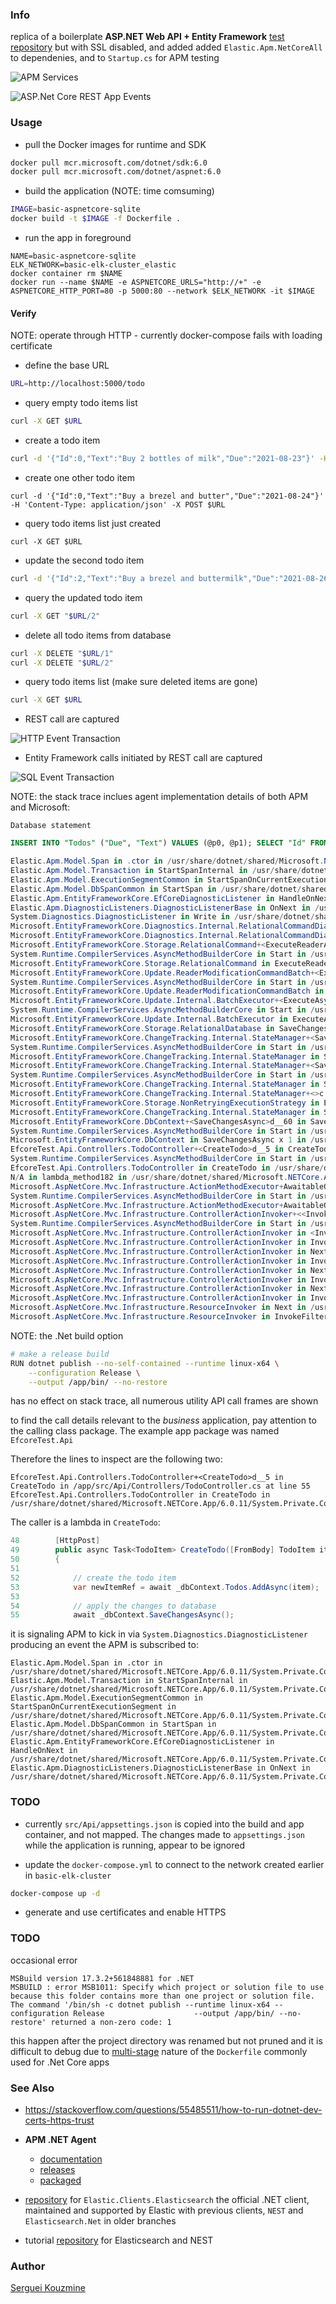 ###  Info

replica of a boilerplate __ASP.NET Web API + Entity Framework__
[test repository](https://github.com/Bonifatius94/AspnetEfcoreTest)
but with SSL disabled, and added added `Elastic.Apm.NetCoreAll` to dependenies, and to `Startup.cs` for APM testing

![APM Services](https://github.com/sergueik/springboot_study/blob/master/basic-aspnetcore-sqlite/screenshots/capture-apm-services.png)

![ASP.Net Core REST App Events](https://github.com/sergueik/springboot_study/blob/master/basic-aspnetcore-sqlite/screenshots/capture-apm-aspnetcore-events.png)

### Usage

* pull the Docker images for runtime and SDK
```sh
docker pull mcr.microsoft.com/dotnet/sdk:6.0
docker pull mcr.microsoft.com/dotnet/aspnet:6.0
```

* build the application (NOTE: time comsuming)
```sh
IMAGE=basic-aspnetcore-sqlite
docker build -t $IMAGE -f Dockerfile .
```
* run the app in foreground
```
NAME=basic-aspnetcore-sqlite
ELK_NETWORK=basic-elk-cluster_elastic
docker container rm $NAME
docker run --name $NAME -e ASPNETCORE_URLS="http://+" -e ASPNETCORE_HTTP_PORT=80 -p 5000:80 --network $ELK_NETWORK -it $IMAGE
```

####  Verify

NOTE: operate through HTTP -  currently docker-compose fails with loading certificate

* define the base URL

```sh
URL=http://localhost:5000/todo
```
* query empty todo items list
```sh
curl -X GET $URL
```
* create a todo item
```sh
curl -d '{"Id":0,"Text":"Buy 2 bottles of milk","Due":"2021-08-23"}' -H 'Content-Type: application/json' -X POST $URL
```

* create one other todo item
```
curl -d '{"Id":0,"Text":"Buy a brezel and butter","Due":"2021-08-24"}' -H 'Content-Type: application/json' -X POST $URL
```
* query todo items list just created
```
curl -X GET $URL
```

* update the second todo item
```sh
curl -d '{"Id":2,"Text":"Buy a brezel and buttermilk","Due":"2021-08-26"}' -H 'Content-Type: application/json' -X PUT "$URL/2"
```
* query the updated todo item
```sh
curl -X GET "$URL/2"
```
* delete all todo items from database
```sh
curl -X DELETE "$URL/1"
curl -X DELETE "$URL/2"
```

* query todo items list (make sure deleted items are gone)
```sh
curl -X GET $URL
```

* REST call are captured

![HTTP Event Transaction](https://github.com/sergueik/springboot_study/blob/master/basic-aspnetcore-sqlite/screenshots/capture-apm-rest-call.png)

* Entity Framework calls initiated by REST call are captured

![SQL Event Transaction](https://github.com/sergueik/springboot_study/blob/master/basic-aspnetcore-sqlite/screenshots/capture-apm-entityframework-sqlite.png)

NOTE: the stack trace inclues agent implementation details of both APM and Microsoft:

```text
Database statement
```
```SQL
INSERT INTO "Todos" ("Due", "Text") VALUES (@p0, @p1); SELECT "Id" FROM "Todos" WHERE changes() = 1 AND "rowid" = last_insert_rowid();  
```


```c#
Elastic.Apm.Model.Span in .ctor in /usr/share/dotnet/shared/Microsoft.NETCore.App/6.0.11/System.Private.CoreLib.dll
Elastic.Apm.Model.Transaction in StartSpanInternal in /usr/share/dotnet/shared/Microsoft.NETCore.App/6.0.11/System.Private.CoreLib.dll
Elastic.Apm.Model.ExecutionSegmentCommon in StartSpanOnCurrentExecutionSegment in /usr/share/dotnet/shared/Microsoft.NETCore.App/6.0.11/System.Private.CoreLib.dll
Elastic.Apm.Model.DbSpanCommon in StartSpan in /usr/share/dotnet/shared/Microsoft.NETCore.App/6.0.11/System.Private.CoreLib.dll
Elastic.Apm.EntityFrameworkCore.EfCoreDiagnosticListener in HandleOnNext in /usr/share/dotnet/shared/Microsoft.NETCore.App/6.0.11/System.Private.CoreLib.dll
Elastic.Apm.DiagnosticListeners.DiagnosticListenerBase in OnNext in /usr/share/dotnet/shared/Microsoft.NETCore.App/6.0.11/System.Private.CoreLib.dll
System.Diagnostics.DiagnosticListener in Write in /usr/share/dotnet/shared/Microsoft.NETCore.App/6.0.11/System.Private.CoreLib.dll
Microsoft.EntityFrameworkCore.Diagnostics.Internal.RelationalCommandDiagnosticsLogger in BroadcastCommandExecuting in /usr/share/dotnet/shared/Microsoft.NETCore.App/6.0.11/System.Private.CoreLib.dll
Microsoft.EntityFrameworkCore.Diagnostics.Internal.RelationalCommandDiagnosticsLogger in CommandReaderExecutingAsync in /usr/share/dotnet/shared/Microsoft.NETCore.App/6.0.11/System.Private.CoreLib.dll
Microsoft.EntityFrameworkCore.Storage.RelationalCommand+<ExecuteReaderAsync>d__19 in ExecuteReaderAsync in /usr/share/dotnet/shared/Microsoft.NETCore.App/6.0.11/System.Private.CoreLib.dll
System.Runtime.CompilerServices.AsyncMethodBuilderCore in Start in /usr/share/dotnet/shared/Microsoft.NETCore.App/6.0.11/System.Private.CoreLib.dll
Microsoft.EntityFrameworkCore.Storage.RelationalCommand in ExecuteReaderAsync in /usr/share/dotnet/shared/Microsoft.NETCore.App/6.0.11/System.Private.CoreLib.dll
Microsoft.EntityFrameworkCore.Update.ReaderModificationCommandBatch+<ExecuteAsync>d__29 in ExecuteAsync in /usr/share/dotnet/shared/Microsoft.NETCore.App/6.0.11/System.Private.CoreLib.dll
System.Runtime.CompilerServices.AsyncMethodBuilderCore in Start in /usr/share/dotnet/shared/Microsoft.NETCore.App/6.0.11/System.Private.CoreLib.dll
Microsoft.EntityFrameworkCore.Update.ReaderModificationCommandBatch in ExecuteAsync in /usr/share/dotnet/shared/Microsoft.NETCore.App/6.0.11/System.Private.CoreLib.dll
Microsoft.EntityFrameworkCore.Update.Internal.BatchExecutor+<ExecuteAsync>d__9 in ExecuteAsync in /usr/share/dotnet/shared/Microsoft.NETCore.App/6.0.11/System.Private.CoreLib.dll
System.Runtime.CompilerServices.AsyncMethodBuilderCore in Start in /usr/share/dotnet/shared/Microsoft.NETCore.App/6.0.11/System.Private.CoreLib.dll
Microsoft.EntityFrameworkCore.Update.Internal.BatchExecutor in ExecuteAsync in /usr/share/dotnet/shared/Microsoft.NETCore.App/6.0.11/System.Private.CoreLib.dll
Microsoft.EntityFrameworkCore.Storage.RelationalDatabase in SaveChangesAsync in /usr/share/dotnet/shared/Microsoft.NETCore.App/6.0.11/System.Private.CoreLib.dll
Microsoft.EntityFrameworkCore.ChangeTracking.Internal.StateManager+<SaveChangesAsync>d__103 in SaveChangesAsync in /usr/share/dotnet/shared/Microsoft.NETCore.App/6.0.11/System.Private.CoreLib.dll
System.Runtime.CompilerServices.AsyncMethodBuilderCore in Start in /usr/share/dotnet/shared/Microsoft.NETCore.App/6.0.11/System.Private.CoreLib.dll
Microsoft.EntityFrameworkCore.ChangeTracking.Internal.StateManager in SaveChangesAsync in /usr/share/dotnet/shared/Microsoft.NETCore.App/6.0.11/System.Private.CoreLib.dll
Microsoft.EntityFrameworkCore.ChangeTracking.Internal.StateManager+<SaveChangesAsync>d__107 in SaveChangesAsync in /usr/share/dotnet/shared/Microsoft.NETCore.App/6.0.11/System.Private.CoreLib.dll
System.Runtime.CompilerServices.AsyncMethodBuilderCore in Start in /usr/share/dotnet/shared/Microsoft.NETCore.App/6.0.11/System.Private.CoreLib.dll
Microsoft.EntityFrameworkCore.ChangeTracking.Internal.StateManager in SaveChangesAsync in /usr/share/dotnet/shared/Microsoft.NETCore.App/6.0.11/System.Private.CoreLib.dll
Microsoft.EntityFrameworkCore.ChangeTracking.Internal.StateManager+<>c in <SaveChangesAsync>b__106_0 in /usr/share/dotnet/shared/Microsoft.NETCore.App/6.0.11/System.Private.CoreLib.dll
Microsoft.EntityFrameworkCore.Storage.NonRetryingExecutionStrategy in ExecuteAsync in /usr/share/dotnet/shared/Microsoft.NETCore.App/6.0.11/System.Private.CoreLib.dll
Microsoft.EntityFrameworkCore.ChangeTracking.Internal.StateManager in SaveChangesAsync in /usr/share/dotnet/shared/Microsoft.NETCore.App/6.0.11/System.Private.CoreLib.dll
Microsoft.EntityFrameworkCore.DbContext+<SaveChangesAsync>d__60 in SaveChangesAsync in /usr/share/dotnet/shared/Microsoft.NETCore.App/6.0.11/System.Private.CoreLib.dll
System.Runtime.CompilerServices.AsyncMethodBuilderCore in Start in /usr/share/dotnet/shared/Microsoft.NETCore.App/6.0.11/System.Private.CoreLib.dll
Microsoft.EntityFrameworkCore.DbContext in SaveChangesAsync x 1 in /usr/share/dotnet/shared/Microsoft.NETCore.App/6.0.11/System.Private.CoreLib.dll
EfcoreTest.Api.Controllers.TodoController+<CreateTodo>d__5 in CreateTodo in /app/src/Api/Controllers/TodoController.cs at line 55
System.Runtime.CompilerServices.AsyncMethodBuilderCore in Start in /usr/share/dotnet/shared/Microsoft.NETCore.App/6.0.11/System.Private.CoreLib.dll
EfcoreTest.Api.Controllers.TodoController in CreateTodo in /usr/share/dotnet/shared/Microsoft.NETCore.App/6.0.11/System.Private.CoreLib.dll
N/A in lambda_method182 in /usr/share/dotnet/shared/Microsoft.NETCore.App/6.0.11/System.Private.CoreLib.dll
Microsoft.AspNetCore.Mvc.Infrastructure.ActionMethodExecutor+AwaitableObjectResultExecutor+<Execute>d__0 in Execute in /usr/share/dotnet/shared/Microsoft.NETCore.App/6.0.11/System.Private.CoreLib.dll
System.Runtime.CompilerServices.AsyncMethodBuilderCore in Start in /usr/share/dotnet/shared/Microsoft.NETCore.App/6.0.11/System.Private.CoreLib.dll
Microsoft.AspNetCore.Mvc.Infrastructure.ActionMethodExecutor+AwaitableObjectResultExecutor in Execute in /usr/share/dotnet/shared/Microsoft.NETCore.App/6.0.11/System.Private.CoreLib.dll
Microsoft.AspNetCore.Mvc.Infrastructure.ControllerActionInvoker+<<InvokeActionMethodAsync>g__Logged|12_1>d in <InvokeActionMethodAsync>g__Logged|12_1 in /usr/share/dotnet/shared/Microsoft.NETCore.App/6.0.11/System.Private.CoreLib.dll
System.Runtime.CompilerServices.AsyncMethodBuilderCore in Start in /usr/share/dotnet/shared/Microsoft.NETCore.App/6.0.11/System.Private.CoreLib.dll
Microsoft.AspNetCore.Mvc.Infrastructure.ControllerActionInvoker in <InvokeActionMethodAsync>g__Logged|12_1 in /usr/share/dotnet/shared/Microsoft.NETCore.App/6.0.11/System.Private.CoreLib.dll
Microsoft.AspNetCore.Mvc.Infrastructure.ControllerActionInvoker in InvokeActionMethodAsync in /usr/share/dotnet/shared/Microsoft.NETCore.App/6.0.11/System.Private.CoreLib.dll
Microsoft.AspNetCore.Mvc.Infrastructure.ControllerActionInvoker in Next in /usr/share/dotnet/shared/Microsoft.NETCore.App/6.0.11/System.Private.CoreLib.dll
Microsoft.AspNetCore.Mvc.Infrastructure.ControllerActionInvoker in InvokeNextActionFilterAsync in /usr/share/dotnet/shared/Microsoft.NETCore.App/6.0.11/System.Private.CoreLib.dll
Microsoft.AspNetCore.Mvc.Infrastructure.ControllerActionInvoker in Next in /usr/share/dotnet/shared/Microsoft.NETCore.App/6.0.11/System.Private.CoreLib.dll
Microsoft.AspNetCore.Mvc.Infrastructure.ControllerActionInvoker in InvokeNextActionFilterAsync in /usr/share/dotnet/shared/Microsoft.NETCore.App/6.0.11/System.Private.CoreLib.dll
Microsoft.AspNetCore.Mvc.Infrastructure.ControllerActionInvoker in Next in /usr/share/dotnet/shared/Microsoft.NETCore.App/6.0.11/System.Private.CoreLib.dll
Microsoft.AspNetCore.Mvc.Infrastructure.ControllerActionInvoker in InvokeInnerFilterAsync in /usr/share/dotnet/shared/Microsoft.NETCore.App/6.0.11/System.Private.CoreLib.dll
Microsoft.AspNetCore.Mvc.Infrastructure.ResourceInvoker in Next in /usr/share/dotnet/shared/Microsoft.NETCore.App/6.0.11/System.Private.CoreLib.dll
Microsoft.AspNetCore.Mvc.Infrastructure.ResourceInvoker in InvokeFilterPipelineAsync in /usr/share/dotnet/shared/Microsoft.NETCore.App/6.0.11/System.Private.CoreLib.dll
```
NOTE: the .Net build option
```sh
# make a release build
RUN dotnet publish --no-self-contained --runtime linux-x64 \
    --configuration Release \
    --output /app/bin/ --no-restore
```

has no effect on stack trace, all numerous utility API call frames are shown

to find the call details relevant to the *business* application, pay attention to the calling class package. The example app package was named `EfcoreTest.Api`

Therefore the lines to inspect are the following two:

```text
EfcoreTest.Api.Controllers.TodoController+<CreateTodo>d__5 in CreateTodo in /app/src/Api/Controllers/TodoController.cs at line 55
EfcoreTest.Api.Controllers.TodoController in CreateTodo in /usr/share/dotnet/shared/Microsoft.NETCore.App/6.0.11/System.Private.CoreLib.dll
```
The caller is a lambda in `CreateTodo`:
```c#
48        [HttpPost]
49        public async Task<TodoItem> CreateTodo([FromBody] TodoItem item)
50        {
51
52            // create the todo item
53            var newItemRef = await _dbContext.Todos.AddAsync(item);
53
54            // apply the changes to database
55            await _dbContext.SaveChangesAsync();
```
it is signaling APM to kick in via `System.Diagnostics.DiagnosticListener` producing an event the APM is subscribed to:
```text
Elastic.Apm.Model.Span in .ctor in /usr/share/dotnet/shared/Microsoft.NETCore.App/6.0.11/System.Private.CoreLib.dll
Elastic.Apm.Model.Transaction in StartSpanInternal in /usr/share/dotnet/shared/Microsoft.NETCore.App/6.0.11/System.Private.CoreLib.dll
Elastic.Apm.Model.ExecutionSegmentCommon in StartSpanOnCurrentExecutionSegment in /usr/share/dotnet/shared/Microsoft.NETCore.App/6.0.11/System.Private.CoreLib.dll
Elastic.Apm.Model.DbSpanCommon in StartSpan in /usr/share/dotnet/shared/Microsoft.NETCore.App/6.0.11/System.Private.CoreLib.dll
Elastic.Apm.EntityFrameworkCore.EfCoreDiagnosticListener in HandleOnNext in /usr/share/dotnet/shared/Microsoft.NETCore.App/6.0.11/System.Private.CoreLib.dll
Elastic.Apm.DiagnosticListeners.DiagnosticListenerBase in OnNext in /usr/share/dotnet/shared/Microsoft.NETCore.App/6.0.11/System.Private.CoreLib.dll
```
### TODO

* currently `src/Api/appsettings.json` is copied into the build and app container, and not mapped. The changes made to `appsettings.json` while the application is running, appear to be ignored

* update the `docker-compose.yml` to connect to the network created earlier in `basic-elk-cluster`
```sh
docker-compose up -d
```
* generate and use certificates and enable HTTPS

### TODO
occasional error
```text
MSBuild version 17.3.2+561848881 for .NET
MSBUILD : error MSB1011: Specify which project or solution file to use because this folder contains more than one project or solution file.
The command '/bin/sh -c dotnet publish --runtime linux-x64 --configuration Release                    --output /app/bin/ --no-restore' returned a non-zero code: 1
```
this happen after the project directory was renamed but not pruned and it is difficult to debug due to [multi-stage](https://docs.docker.com/build/building/multi-stage/) nature of the `Dockerfile` commonly used for .Net Core apps

### See Also

  * https://stackoverflow.com/questions/55485511/how-to-run-dotnet-dev-certs-https-trust
  * __APM .NET Agent__

    + [documentation](https://github.com/elastic/apm-agent-dotnet/blob/main/docs/index.asciidoc)
    + [releases](https://github.com/elastic/apm-agent-dotnet/releases)
    + [packaged](https://www.nuget.org/packages/Elastic.Apm.NetCoreAll/)

  * [repository](https://github.com/elastic/elasticsearch-net) for `Elastic.Clients.Elasticsearch` the official .NET client, maintained and supported by Elastic with previous clients, `NEST` and `Elasticsearch.Net` in older branches 
  * tutorial [repository](https://github.com/elastic/elasticsearch-net-example/tree/7.x-codecomplete) for Elasticsearch and NEST
	


### Author
[Serguei Kouzmine](kouzmine_serguei@yahoo.com)
